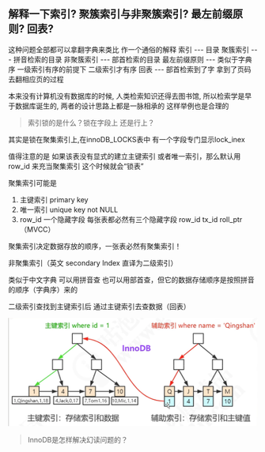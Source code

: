 

## 解释一下索引? 聚簇索引与非聚簇索引? 最左前缀原则? 回表?
这种问题全部都可以拿翻字典来类比  作一个通俗的解释
索引 --- 目录
聚簇索引 --- 拼音检索的目录
非聚簇索引  --- 部首检索的目录
最左前缀原则 --- 类似于字典序 一级索引有序的前提下 二级索引才有序
回表  --- 部首检索到了字  拿到了页码 去翻相应页的过程

本来没有计算机没有数据库的时候, 人类检索知识还得去图书馆, 所以检索学是早于数据库诞生的, 两者的设计思路上都是一脉相承的  这样举例也是合理的


> 索引锁的是什么？锁在字段上 还是行上？

其实是锁在聚集索引上,在innoDB_LOCKS表中 有一个字段专门显示lock_inex

值得注意的是 如果该表没有显式的建立主键索引 或者唯一索引，那么默认用row_id 来充当聚集索引  这个时候就会“锁表”

聚集索引可能是

1. 主键索引 primary key
2. 唯一索引 unique key not NULL
3. row_id 一个隐藏字段   每张表都必然有三个隐藏字段  row_id tx_id roll_ptr （MVCC）

聚集索引决定数据存放的顺序，一张表必然有聚集索引！

非聚集索引（英文 secondary Index 直译为二级索引）

类似于中文字典  可以用拼音查 也可以用部首查，但它的数据存储顺序是按照拼音的顺序（字典序）来的

二级索引查找到主键索引后 通过主键索引去查数据（回表）

 ![image-20220402163529907](Mysql常用知识/image-20220402163529907.png)

> InnoDB是怎样解决幻读问题的？
